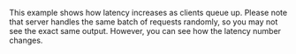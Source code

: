 This example shows how latency increases as clients queue up.
Please note that server handles the same batch of requests randomly, so you may not see the exact same output. However, you can see how the latency number changes. 